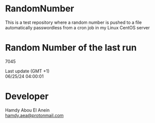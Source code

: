 # RandomNumber    
This is a test repository where a random number is pushed to a file automatically passwordless from a cron job in my Linux CentOS server    
# Random Number of the last run   
7045
      
Last update (GMT +1)    
06/25/24 04:00:01
# Developer    
Hamdy Abou El Anein   
hamdy.aea@protonmail.com
